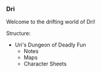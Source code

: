 ### Dri
Welcome to the drifting world of Dri!

Structure:
- Uri's Dungeon of Deadly Fun
    - Notes
    - Maps
    - Character Sheets
